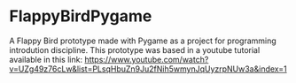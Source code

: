 # FlappyBirdPygame
A Flappy Bird prototype made with Pygame as a project for programming introdution discipline.
This prototype was based in a youtube tutorial available in this link: https://www.youtube.com/watch?v=UZg49z76cLw&list=PLsqHbuZn9Ju2fNih5wmynJqUyzrpNUw3a&index=1
